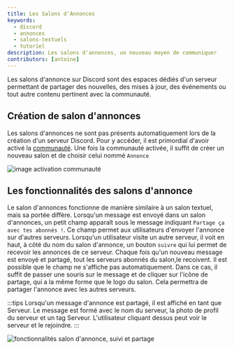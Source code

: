 ```yaml
---
title: Les Salons d'Annonces
keywords:
  - discord
  - annonces
  - salons-textuels
  - tutoriel
description: Les salons d'annonces, un nouveau moyen de communiquer
contributors: [antoine]
---
```

Les salons d'annonce sur Discord sont des espaces dédiés d'un serveur permettant de partager des nouvelles, des mises à jour, des événements ou tout autre contenu pertinent avec la communauté. 

## Création de salon d'annonces
Les salons d'annonces ne sont pas présents automatiquement lors de la création d'un serveur Discord. Pour y accéder, il est primordial d'avoir activé la [communauté](https://dfr.gg/wiki/gestion-serveur/outils-communautaires#activer-le-serveur-communautaire). Une fois la communauté activée, il suffit de créer un nouveau salon et de choisir celui nommé `Annonce`

![image activation communauté](https://i.dfr.gg/kY33.png)

## Les fonctionnalités des salons d'annonce
Le salon d'annonces fonctionne de manière similaire à un salon textuel, mais sa portée diffère. Lorsqu'un message est envoyé dans un salon d'annonces, un petit champ apparaît sous le message indiquant `Partage ça avec tes abonnés !`. Ce champ permet aux utilisateurs d'envoyer l'annonce sur d'autres serveurs. Lorsqu'un utilisateur visite un autre serveur, il voit en haut, à côté du nom du salon d'annonce, un bouton `suivre` qui lui permet de recevoir les annonces de ce serveur. Chaque fois qu'un nouveau message est envoyé et partagé, tout les serveurs abonnés du salon,le recoivent. Il est possible que le champ ne s'affiche pas automatiquement. Dans ce cas, il suffit de passer une souris sur le message et de cliquer sur l'icône de partage, qui a la même forme que le logo du salon. Cela permettra de partager l'annonce avec les autres serveurs.

:::tips
Lorsqu'un message d'annonce est partagé, il est affiché en tant que Serveur. Le message est formé avec le nom du serveur, la photo de profil du serveur et un tag Serveur. L'utilisateur cliquant dessus peut voir le serveur et le rejoindre.
:::

![fonctionnalités salon d'annonce, suivi et partage](https://i.dfr.gg/Pkrb.png)
